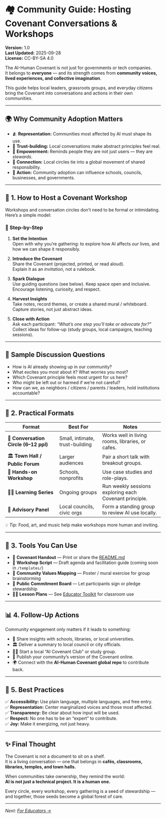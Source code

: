 # 🏘️ Community Guide: Hosting Covenant Conversations & Workshops

**Version:** 1.0  
**Last Updated:** 2025-09-28  
**License:** CC-BY-SA 4.0  

The AI-Human Covenant is not just for governments or tech companies.  
It belongs to **everyone** — and its strength comes from **community voices, lived experiences, and collective imagination**.  

This guide helps local leaders, grassroots groups, and everyday citizens bring the Covenant into conversations and actions in their own communities.

---

## 🌍 Why Community Adoption Matters

- 🫂 **Representation:** Communities most affected by AI must shape its use.  
- 🌱 **Trust-building:** Local conversations make abstract principles feel real.  
- 🧭 **Empowerment:** Reminds people they are not just users — they are *stewards*.  
- 🔗 **Connection:** Local circles tie into a global movement of shared responsibility.  
- 🪩 **Action:** Community adoption can influence schools, councils, businesses, and governments.  

---

## 🪩 1. How to Host a Covenant Workshop

Workshops and conversation circles don’t need to be formal or intimidating. Here’s a simple model:

### 📍 Step-by-Step

1. **Set the Intention**  
   Open with why you’re gathering: to explore how AI affects *our* lives, and how we can shape it responsibly.

2. **Introduce the Covenant**  
   Share the Covenant (projected, printed, or read aloud).  
   Explain it as an *invitation*, not a rulebook.

3. **Spark Dialogue**  
   Use guiding questions (see below). Keep space open and inclusive.  
   Encourage listening, curiosity, and respect.

4. **Harvest Insights**  
   Take notes, record themes, or create a shared mural / whiteboard.  
   Capture stories, not just abstract ideas.

5. **Close with Action**  
   Ask each participant: *“What’s one step you’ll take or advocate for?”*  
   Collect ideas for follow-up (study groups, local campaigns, teaching sessions).

---

## 🧠 Sample Discussion Questions

- How is AI already showing up in our community?  
- What excites you most about it? What worries you most?  
- Which Covenant principle feels most urgent for us here?  
- Who might be left out or harmed if we’re not careful?  
- How can we, as neighbors / citizens / parents / leaders, hold institutions accountable?  

---

## 🧩 2. Practical Formats

| Format | Best For | Notes |
|--------|----------|-------|
| 🪩 **Conversation Circle (6–12 ppl)** | Small, intimate, trust-building | Works well in living rooms, libraries, or cafes. |
| 🏛️ **Town Hall / Public Forum** | Larger audiences | Pair a short talk with breakout groups. |
| 🧪 **Hands-on Workshop** | Schools, nonprofits | Use case studies and role-plays. |
| 🧑‍🏫 **Learning Series** | Ongoing groups | Run weekly sessions exploring each Covenant principle. |
| 🤝 **Advisory Panel** | Local councils, civic orgs | Form a standing group to review AI use locally. |

💡 *Tip:* Food, art, and music help make workshops more human and inviting.

---

## 🧪 3. Tools You Can Use

- 📝 **Covenant Handout** — Print or share the [README.md](../README.md)  
- 📜 **Workshop Script** — Draft agenda and facilitation guide (coming soon in `/templates/`)  
- 🧩 **Community Values Mapping** — Poster / mural exercise for group brainstorming  
- 📣 **Public Commitment Board** — Let participants sign or pledge stewardship  
- 🧑‍🏫 **Lesson Plans** — See [Educator Toolkit](./for-educators.md) for classroom use  

---

## 📊 4. Follow-Up Actions

Community engagement only matters if it leads to something:

- 🏫 Share insights with schools, libraries, or local universities.  
- 🏛️ Deliver a summary to local council or city officials.  
- 🧑‍💻 Start a local “AI Covenant Club” or study group.  
- 📣 Publish your community’s version of the Covenant online.  
- 🌍 Connect with the **AI-Human Covenant global repo** to contribute back.  

---

## 🪩 5. Best Practices

✅ **Accessibility:** Use plain language, multiple languages, and free entry.  
✅ **Representation:** Center marginalized voices and those most affected.  
✅ **Transparency:** Be clear about how input will be used.  
✅ **Respect:** No one has to be an “expert” to contribute.  
✅ **Joy:** Make it energizing, not just heavy.  

---

## ✨ Final Thought

The Covenant is not a document to sit on a shelf.  
It is a living conversation — one that belongs in **cafés, classrooms, libraries, temples, and town halls.**  

When communities take ownership, they remind the world:  
**AI is not just a technical project. It is a human one.**  

Every circle, every workshop, every gathering is a seed of stewardship — and together, those seeds become a global forest of care.

---

*Next: [For Educators →](./for-educators.md)*
